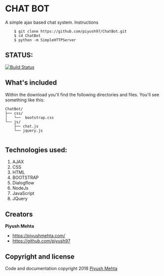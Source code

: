 # CHAT BOT

A simple ajax based chat system.
Instructions
```
    $ git clone https://github.com/piyush97/ChatBot.git
    $ cd ChatBot
    $ python -m SimpleHTTPServer 
```

## STATUS:
[![Build Status](https://img.shields.io/travis/twbs/bootstrap/v4-dev.svg)](https://travis-ci.org/twbs/bootstrap)


## What's included

Within the download you'll find the following directories and files. You'll see something like this:

```
ChatBot/
├── css/
│   └──  bootstrap.css
└── js/
    ├── chat.js
    └── jquery.js
   
```
## Technologies used:
1. AJAX
2. CSS
3. HTML
4. BOOTSTRAP
5. Dialogflow
6. NodeJs
7. JavaScript 
8. JQuery


## Creators

**Piyush Mehta**

- <https://piyushmehta.com/>
- <https://github.com/piyush97>

## Copyright and license

Code and documentation copyright 2018  [Piyush Mehta](https://github.com/piyush97)
